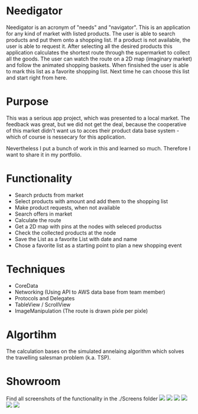 # Needigator
Needigator is an acronym of "needs" and "navigator". This is an application for any kind of market with listed products.
The user is able to search products and put them onto a shopping list. If a product is not available, the user is able to request it.
After selecting all the desired products this application calculates the shortest route through the supermarket to collect all the goods.
The user can watch the route on a 2D map (imaginary market) and follow the animated shopping baskets. When finsished the user is able to mark this list as a
favorite shopping list. Next time he can choose this list and start right from here.

# Purpose
This was a serious app project, which was presented to a local market. The feedback was great, but we did not get the deal, because the cooperative of this market
didn't want us to acces their product data base system - which of course is nessecary for this application.

Nevertheless I put a bunch of work in this and learned so much. Therefore I want to share it in my portfolio.

# Functionality
- Search prducts from market
- Select products with amount and add them to the shopping list
- Make product requests, when not available
- Search offers in market
- Calculate the route 
- Get a 2D map with pins at the nodes with seleced productss 
- Check the collected products at the node 
- Save the List as a favorite List with date and name
- Chose a favorite list as a starting point to plan a new shopping event

# Techniques
- CoreData
- Networking (Using API to AWS data base from team member)
- Protocols and Delegates
- TableView / ScrollView
- ImageManipulation (The route is drawn pixle per pixle)


# Algortihm
The calculation bases on the simulated annelaing algorithm which solves the travelling salesman problem (k.a. TSP).

# Showroom

Find all screenshots of the functionality in the ./Screens folder
![](./Screens/welcome.png)
![](./Screens/selectedProducts.png)
![](./Screens/search.png)
![](./Screens/list.png)
![](./Screens/routing.png)
![](./Screens/addingList.png)
